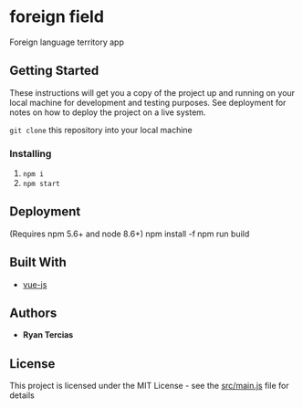 # foreign field
Foreign language territory app

## Getting Started
These instructions will get you a copy of the project up and running on your local machine for development and testing purposes. See deployment for notes on how to deploy the project on a live system.

`git clone` this repository into your local machine

### Installing
1. `npm i`
2. `npm start`

## Deployment
(Requires npm 5.6+ and node 8.6+)
npm install -f
npm run build

## Built With
* [vue-js](https://github.com/vuejs/vue)

## Authors

* **Ryan Tercias**


## License

This project is licensed under the MIT License - see the [src/main.js](main.js) file for details
